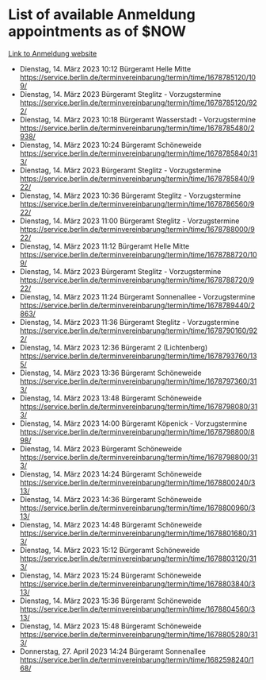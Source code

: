 # List of available Anmeldung appointments as of $NOW
[Link to Anmeldung website](https://service.berlin.de/terminvereinbarung/termin/tag.php?termin=1&anliegen[]=120686&dienstleisterlist=122210,122217,327316,122219,327312,122227,327314,122231,327346,122243,327348,122254,122252,329742,122260,329745,122262,329748,122271,327278,122273,327274,122277,327276,330436,122280,327294,122282,327290,122284,327292,122291,327270,122285,327266,122286,327264,122296,327268,150230,329760,122297,327286,122294,327284,122312,329763,122314,329775,122304,327330,122311,327334,122309,327332,317869,122281,327352,122279,329772,122283,122276,327324,122274,327326,122267,329766,122246,327318,122251,327320,122257,327322,122208,327298,122226,327300&herkunft=http%3A%2F%2Fservice.berlin.de%2Fdienstleistung%2F120686%2F)
- Dienstag, 14. März 2023 10:12 Bürgeramt Helle Mitte https://service.berlin.de/terminvereinbarung/termin/time/1678785120/109/
- Dienstag, 14. März 2023  Bürgeramt Steglitz - Vorzugstermine https://service.berlin.de/terminvereinbarung/termin/time/1678785120/922/
- Dienstag, 14. März 2023 10:18 Bürgeramt Wasserstadt - Vorzugstermine https://service.berlin.de/terminvereinbarung/termin/time/1678785480/2938/
- Dienstag, 14. März 2023 10:24 Bürgeramt Schöneweide https://service.berlin.de/terminvereinbarung/termin/time/1678785840/313/
- Dienstag, 14. März 2023  Bürgeramt Steglitz - Vorzugstermine https://service.berlin.de/terminvereinbarung/termin/time/1678785840/922/
- Dienstag, 14. März 2023 10:36 Bürgeramt Steglitz - Vorzugstermine https://service.berlin.de/terminvereinbarung/termin/time/1678786560/922/
- Dienstag, 14. März 2023 11:00 Bürgeramt Steglitz - Vorzugstermine https://service.berlin.de/terminvereinbarung/termin/time/1678788000/922/
- Dienstag, 14. März 2023 11:12 Bürgeramt Helle Mitte https://service.berlin.de/terminvereinbarung/termin/time/1678788720/109/
- Dienstag, 14. März 2023  Bürgeramt Steglitz - Vorzugstermine https://service.berlin.de/terminvereinbarung/termin/time/1678788720/922/
- Dienstag, 14. März 2023 11:24 Bürgeramt Sonnenallee - Vorzugstermine https://service.berlin.de/terminvereinbarung/termin/time/1678789440/2863/
- Dienstag, 14. März 2023 11:36 Bürgeramt Steglitz - Vorzugstermine https://service.berlin.de/terminvereinbarung/termin/time/1678790160/922/
- Dienstag, 14. März 2023 12:36 Bürgeramt 2 (Lichtenberg) https://service.berlin.de/terminvereinbarung/termin/time/1678793760/135/
- Dienstag, 14. März 2023 13:36 Bürgeramt Schöneweide https://service.berlin.de/terminvereinbarung/termin/time/1678797360/313/
- Dienstag, 14. März 2023 13:48 Bürgeramt Schöneweide https://service.berlin.de/terminvereinbarung/termin/time/1678798080/313/
- Dienstag, 14. März 2023 14:00 Bürgeramt Köpenick - Vorzugstermine https://service.berlin.de/terminvereinbarung/termin/time/1678798800/898/
- Dienstag, 14. März 2023  Bürgeramt Schöneweide https://service.berlin.de/terminvereinbarung/termin/time/1678798800/313/
- Dienstag, 14. März 2023 14:24 Bürgeramt Schöneweide https://service.berlin.de/terminvereinbarung/termin/time/1678800240/313/
- Dienstag, 14. März 2023 14:36 Bürgeramt Schöneweide https://service.berlin.de/terminvereinbarung/termin/time/1678800960/313/
- Dienstag, 14. März 2023 14:48 Bürgeramt Schöneweide https://service.berlin.de/terminvereinbarung/termin/time/1678801680/313/
- Dienstag, 14. März 2023 15:12 Bürgeramt Schöneweide https://service.berlin.de/terminvereinbarung/termin/time/1678803120/313/
- Dienstag, 14. März 2023 15:24 Bürgeramt Schöneweide https://service.berlin.de/terminvereinbarung/termin/time/1678803840/313/
- Dienstag, 14. März 2023 15:36 Bürgeramt Schöneweide https://service.berlin.de/terminvereinbarung/termin/time/1678804560/313/
- Dienstag, 14. März 2023 15:48 Bürgeramt Schöneweide https://service.berlin.de/terminvereinbarung/termin/time/1678805280/313/
- Donnerstag, 27. April 2023 14:24 Bürgeramt Sonnenallee https://service.berlin.de/terminvereinbarung/termin/time/1682598240/168/
